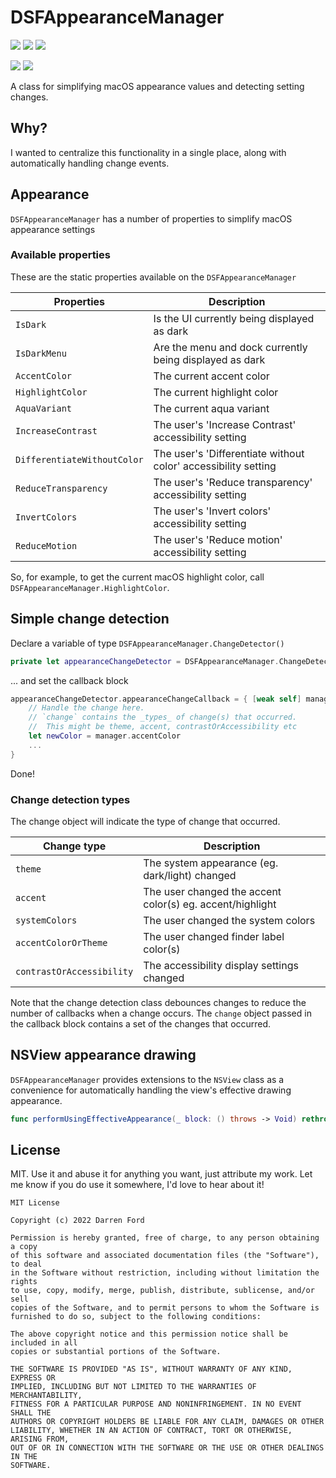 # DSFAppearanceManager

![](https://img.shields.io/github/v/tag/dagronf/DSFAppearanceManager)
![](https://img.shields.io/badge/macOS-10.11+-red) 
![](https://img.shields.io/badge/Swift-5.3+-orange.svg)

![](https://img.shields.io/badge/License-MIT-lightgrey) 
[![](https://img.shields.io/badge/spm-compatible-brightgreen.svg?style=flat)](https://swift.org/package-manager)

A class for simplifying macOS appearance values and detecting setting changes.

## Why?

I wanted to centralize this functionality in a single place, along with automatically handling change events.

## Appearance

`DSFAppearanceManager` has a number of properties to simplify macOS appearance settings

### Available properties

These are the static properties available on the `DSFAppearanceManager`

| Properties                  | Description                                                       |
|-----------------------------|-------------------------------------------------------------------|
| `IsDark`                    | Is the UI currently being displayed as dark                       |
| `IsDarkMenu`                | Are the menu and dock currently being displayed as dark           |
| `AccentColor`               | The current accent color                                          |
| `HighlightColor`            | The current highlight color                                       |
| `AquaVariant`               | The current aqua variant                                          |
| `IncreaseContrast`          | The user's 'Increase Contrast' accessibility setting              |
| `DifferentiateWithoutColor` | The user's 'Differentiate without color' accessibility setting    |
| `ReduceTransparency`        | The user's 'Reduce transparency' accessibility setting            |
| `InvertColors`              | The user's 'Invert colors' accessibility setting                  |
| `ReduceMotion`              | The user's 'Reduce motion' accessibility setting                  |

So, for example, to get the current macOS highlight color, call `DSFAppearanceManager.HighlightColor`.

## Simple change detection

Declare a variable of type `DSFAppearanceManager.ChangeDetector()`

```swift
private let appearanceChangeDetector = DSFAppearanceManager.ChangeDetector()
```

... and set the callback block

```swift
appearanceChangeDetector.appearanceChangeCallback = { [weak self] manager, change in
	// Handle the change here.
	// `change` contains the _types_ of change(s) that occurred. 
	//  This might be theme, accent, contrastOrAccessibility etc
	let newColor = manager.accentColor
	...
}
```

Done!

### Change detection types

The change object will indicate the type of change that occurred.

| Change type               | Description                                               |
|---------------------------|-----------------------------------------------------------|
| `theme`                   | The system appearance (eg. dark/light) changed            |
| `accent`                  | The user changed the accent color(s) eg. accent/highlight |
| `systemColors`            | The user changed the system colors                        |
| `accentColorOrTheme`      | The user changed finder label color(s)                    |
| `contrastOrAccessibility` | The accessibility display settings changed                |

Note that the change detection class debounces changes to reduce the number of callbacks when a change occurs.  The `change` object passed in the callback block contains a set of the changes that occurred.

## NSView appearance drawing

`DSFAppearanceManager` provides extensions to the `NSView` class as a convenience for automatically handling the view's effective drawing appearance.

```swift
func performUsingEffectiveAppearance(_ block: () throws -> Void) rethrows
```

## License

MIT. Use it and abuse it for anything you want, just attribute my work. Let me know if you do use it somewhere, I'd love to hear about it!

```
MIT License

Copyright (c) 2022 Darren Ford

Permission is hereby granted, free of charge, to any person obtaining a copy
of this software and associated documentation files (the "Software"), to deal
in the Software without restriction, including without limitation the rights
to use, copy, modify, merge, publish, distribute, sublicense, and/or sell
copies of the Software, and to permit persons to whom the Software is
furnished to do so, subject to the following conditions:

The above copyright notice and this permission notice shall be included in all
copies or substantial portions of the Software.

THE SOFTWARE IS PROVIDED "AS IS", WITHOUT WARRANTY OF ANY KIND, EXPRESS OR
IMPLIED, INCLUDING BUT NOT LIMITED TO THE WARRANTIES OF MERCHANTABILITY,
FITNESS FOR A PARTICULAR PURPOSE AND NONINFRINGEMENT. IN NO EVENT SHALL THE
AUTHORS OR COPYRIGHT HOLDERS BE LIABLE FOR ANY CLAIM, DAMAGES OR OTHER
LIABILITY, WHETHER IN AN ACTION OF CONTRACT, TORT OR OTHERWISE, ARISING FROM,
OUT OF OR IN CONNECTION WITH THE SOFTWARE OR THE USE OR OTHER DEALINGS IN THE
SOFTWARE.
```
